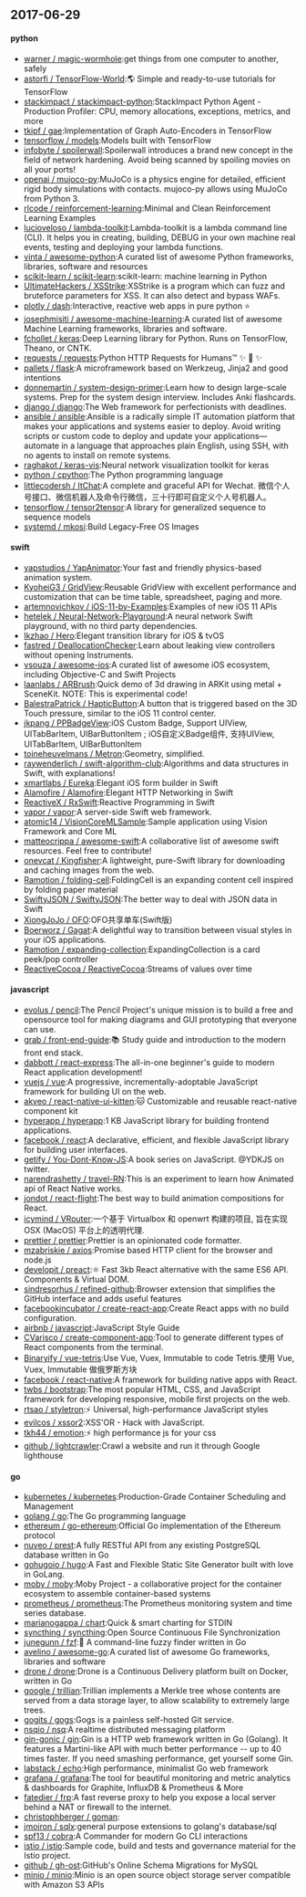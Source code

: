 ## 2017-06-29

#### python
* [warner / magic-wormhole](https://github.com/warner/magic-wormhole):get things from one computer to another, safely
* [astorfi / TensorFlow-World](https://github.com/astorfi/TensorFlow-World):🌎 Simple and ready-to-use tutorials for TensorFlow
* [stackimpact / stackimpact-python](https://github.com/stackimpact/stackimpact-python):StackImpact Python Agent - Production Profiler: CPU, memory allocations, exceptions, metrics, and more
* [tkipf / gae](https://github.com/tkipf/gae):Implementation of Graph Auto-Encoders in TensorFlow
* [tensorflow / models](https://github.com/tensorflow/models):Models built with TensorFlow
* [infobyte / spoilerwall](https://github.com/infobyte/spoilerwall):Spoilerwall introduces a brand new concept in the field of network hardening. Avoid being scanned by spoiling movies on all your ports!
* [openai / mujoco-py](https://github.com/openai/mujoco-py):MuJoCo is a physics engine for detailed, efficient rigid body simulations with contacts. mujoco-py allows using MuJoCo from Python 3.
* [rlcode / reinforcement-learning](https://github.com/rlcode/reinforcement-learning):Minimal and Clean Reinforcement Learning Examples
* [lucioveloso / lambda-toolkit](https://github.com/lucioveloso/lambda-toolkit):Lambda-toolkit is a lambda command line (CLI). It helps you in creating, building, DEBUG in your own machine real events, testing and deploying your lambda functions.
* [vinta / awesome-python](https://github.com/vinta/awesome-python):A curated list of awesome Python frameworks, libraries, software and resources
* [scikit-learn / scikit-learn](https://github.com/scikit-learn/scikit-learn):scikit-learn: machine learning in Python
* [UltimateHackers / XSStrike](https://github.com/UltimateHackers/XSStrike):XSStrike is a program which can fuzz and bruteforce parameters for XSS. It can also detect and bypass WAFs.
* [plotly / dash](https://github.com/plotly/dash):Interactive, reactive web apps in pure python ⭐️
* [josephmisiti / awesome-machine-learning](https://github.com/josephmisiti/awesome-machine-learning):A curated list of awesome Machine Learning frameworks, libraries and software.
* [fchollet / keras](https://github.com/fchollet/keras):Deep Learning library for Python. Runs on TensorFlow, Theano, or CNTK.
* [requests / requests](https://github.com/requests/requests):Python HTTP Requests for Humans™ ✨ 🍰 ✨
* [pallets / flask](https://github.com/pallets/flask):A microframework based on Werkzeug, Jinja2 and good intentions
* [donnemartin / system-design-primer](https://github.com/donnemartin/system-design-primer):Learn how to design large-scale systems. Prep for the system design interview. Includes Anki flashcards.
* [django / django](https://github.com/django/django):The Web framework for perfectionists with deadlines.
* [ansible / ansible](https://github.com/ansible/ansible):Ansible is a radically simple IT automation platform that makes your applications and systems easier to deploy. Avoid writing scripts or custom code to deploy and update your applications— automate in a language that approaches plain English, using SSH, with no agents to install on remote systems.
* [raghakot / keras-vis](https://github.com/raghakot/keras-vis):Neural network visualization toolkit for keras
* [python / cpython](https://github.com/python/cpython):The Python programming language
* [littlecodersh / ItChat](https://github.com/littlecodersh/ItChat):A complete and graceful API for Wechat. 微信个人号接口、微信机器人及命令行微信，三十行即可自定义个人号机器人。
* [tensorflow / tensor2tensor](https://github.com/tensorflow/tensor2tensor):A library for generalized sequence to sequence models
* [systemd / mkosi](https://github.com/systemd/mkosi):Build Legacy-Free OS Images

#### swift
* [yapstudios / YapAnimator](https://github.com/yapstudios/YapAnimator):Your fast and friendly physics-based animation system.
* [KyoheiG3 / GridView](https://github.com/KyoheiG3/GridView):Reusable GridView with excellent performance and customization that can be time table, spreadsheet, paging and more.
* [artemnovichkov / iOS-11-by-Examples](https://github.com/artemnovichkov/iOS-11-by-Examples):Examples of new iOS 11 APIs
* [hetelek / Neural-Network-Playground](https://github.com/hetelek/Neural-Network-Playground):A neural network Swift playground, with no third party dependencies.
* [lkzhao / Hero](https://github.com/lkzhao/Hero):Elegant transition library for iOS & tvOS
* [fastred / DeallocationChecker](https://github.com/fastred/DeallocationChecker):Learn about leaking view controllers without opening Instruments.
* [vsouza / awesome-ios](https://github.com/vsouza/awesome-ios):A curated list of awesome iOS ecosystem, including Objective-C and Swift Projects
* [laanlabs / ARBrush](https://github.com/laanlabs/ARBrush):Quick demo of 3d drawing in ARKit using metal + SceneKit. NOTE: This is experimental code!
* [BalestraPatrick / HapticButton](https://github.com/BalestraPatrick/HapticButton):A button that is triggered based on the 3D Touch pressure, similar to the iOS 11 control center.
* [jkpang / PPBadgeView](https://github.com/jkpang/PPBadgeView):iOS Custom Badge, Support UIView, UITabBarItem, UIBarButtonItem ; iOS自定义Badge组件, 支持UIView, UITabBarItem, UIBarButtonItem
* [toineheuvelmans / Metron](https://github.com/toineheuvelmans/Metron):Geometry, simplified.
* [raywenderlich / swift-algorithm-club](https://github.com/raywenderlich/swift-algorithm-club):Algorithms and data structures in Swift, with explanations!
* [xmartlabs / Eureka](https://github.com/xmartlabs/Eureka):Elegant iOS form builder in Swift
* [Alamofire / Alamofire](https://github.com/Alamofire/Alamofire):Elegant HTTP Networking in Swift
* [ReactiveX / RxSwift](https://github.com/ReactiveX/RxSwift):Reactive Programming in Swift
* [vapor / vapor](https://github.com/vapor/vapor):A server-side Swift web framework.
* [atomic14 / VisionCoreMLSample](https://github.com/atomic14/VisionCoreMLSample):Sample application using Vision Framework and Core ML
* [matteocrippa / awesome-swift](https://github.com/matteocrippa/awesome-swift):A collaborative list of awesome swift resources. Feel free to contribute!
* [onevcat / Kingfisher](https://github.com/onevcat/Kingfisher):A lightweight, pure-Swift library for downloading and caching images from the web.
* [Ramotion / folding-cell](https://github.com/Ramotion/folding-cell):FoldingCell is an expanding content cell inspired by folding paper material
* [SwiftyJSON / SwiftyJSON](https://github.com/SwiftyJSON/SwiftyJSON):The better way to deal with JSON data in Swift
* [XiongJoJo / OFO](https://github.com/XiongJoJo/OFO):OFO共享单车(Swift版)
* [Boerworz / Gagat](https://github.com/Boerworz/Gagat):A delightful way to transition between visual styles in your iOS applications.
* [Ramotion / expanding-collection](https://github.com/Ramotion/expanding-collection):ExpandingCollection is a card peek/pop controller
* [ReactiveCocoa / ReactiveCocoa](https://github.com/ReactiveCocoa/ReactiveCocoa):Streams of values over time

#### javascript
* [evolus / pencil](https://github.com/evolus/pencil):The Pencil Project's unique mission is to build a free and opensource tool for making diagrams and GUI prototyping that everyone can use.
* [grab / front-end-guide](https://github.com/grab/front-end-guide):📚 Study guide and introduction to the modern front end stack.
* [dabbott / react-express](https://github.com/dabbott/react-express):The all-in-one beginner's guide to modern React application development!
* [vuejs / vue](https://github.com/vuejs/vue):A progressive, incrementally-adoptable JavaScript framework for building UI on the web.
* [akveo / react-native-ui-kitten](https://github.com/akveo/react-native-ui-kitten):🐱 Customizable and reusable react-native component kit
* [hyperapp / hyperapp](https://github.com/hyperapp/hyperapp):1 KB JavaScript library for building frontend applications.
* [facebook / react](https://github.com/facebook/react):A declarative, efficient, and flexible JavaScript library for building user interfaces.
* [getify / You-Dont-Know-JS](https://github.com/getify/You-Dont-Know-JS):A book series on JavaScript. @YDKJS on twitter.
* [narendrashetty / travel-RN](https://github.com/narendrashetty/travel-RN):This is an experiment to learn how Animated api of React Native works.
* [jondot / react-flight](https://github.com/jondot/react-flight):The best way to build animation compositions for React.
* [icymind / VRouter](https://github.com/icymind/VRouter):一个基于 Virtualbox 和 openwrt 构建的项目, 旨在实现 OSX (MacOS) 平台上的透明代理.
* [prettier / prettier](https://github.com/prettier/prettier):Prettier is an opinionated code formatter.
* [mzabriskie / axios](https://github.com/mzabriskie/axios):Promise based HTTP client for the browser and node.js
* [developit / preact](https://github.com/developit/preact):⚛️ Fast 3kb React alternative with the same ES6 API. Components & Virtual DOM.
* [sindresorhus / refined-github](https://github.com/sindresorhus/refined-github):Browser extension that simplifies the GitHub interface and adds useful features
* [facebookincubator / create-react-app](https://github.com/facebookincubator/create-react-app):Create React apps with no build configuration.
* [airbnb / javascript](https://github.com/airbnb/javascript):JavaScript Style Guide
* [CVarisco / create-component-app](https://github.com/CVarisco/create-component-app):Tool to generate different types of React components from the terminal.
* [Binaryify / vue-tetris](https://github.com/Binaryify/vue-tetris):Use Vue, Vuex, Immutable to code Tetris.使用 Vue, Vuex, Immutable 做俄罗斯方块
* [facebook / react-native](https://github.com/facebook/react-native):A framework for building native apps with React.
* [twbs / bootstrap](https://github.com/twbs/bootstrap):The most popular HTML, CSS, and JavaScript framework for developing responsive, mobile first projects on the web.
* [rtsao / styletron](https://github.com/rtsao/styletron):⚡️ Universal, high-performance JavaScript styles
* [evilcos / xssor2](https://github.com/evilcos/xssor2):XSS'OR - Hack with JavaScript.
* [tkh44 / emotion](https://github.com/tkh44/emotion):⚡️ high performance js for your css
* [github / lightcrawler](https://github.com/github/lightcrawler):Crawl a website and run it through Google lighthouse

#### go
* [kubernetes / kubernetes](https://github.com/kubernetes/kubernetes):Production-Grade Container Scheduling and Management
* [golang / go](https://github.com/golang/go):The Go programming language
* [ethereum / go-ethereum](https://github.com/ethereum/go-ethereum):Official Go implementation of the Ethereum protocol
* [nuveo / prest](https://github.com/nuveo/prest):A fully RESTful API from any existing PostgreSQL database written in Go
* [gohugoio / hugo](https://github.com/gohugoio/hugo):A Fast and Flexible Static Site Generator built with love in GoLang.
* [moby / moby](https://github.com/moby/moby):Moby Project - a collaborative project for the container ecosystem to assemble container-based systems
* [prometheus / prometheus](https://github.com/prometheus/prometheus):The Prometheus monitoring system and time series database.
* [marianogappa / chart](https://github.com/marianogappa/chart):Quick & smart charting for STDIN
* [syncthing / syncthing](https://github.com/syncthing/syncthing):Open Source Continuous File Synchronization
* [junegunn / fzf](https://github.com/junegunn/fzf):🌸 A command-line fuzzy finder written in Go
* [avelino / awesome-go](https://github.com/avelino/awesome-go):A curated list of awesome Go frameworks, libraries and software
* [drone / drone](https://github.com/drone/drone):Drone is a Continuous Delivery platform built on Docker, written in Go
* [google / trillian](https://github.com/google/trillian):Trillian implements a Merkle tree whose contents are served from a data storage layer, to allow scalability to extremely large trees.
* [gogits / gogs](https://github.com/gogits/gogs):Gogs is a painless self-hosted Git service.
* [nsqio / nsq](https://github.com/nsqio/nsq):A realtime distributed messaging platform
* [gin-gonic / gin](https://github.com/gin-gonic/gin):Gin is a HTTP web framework written in Go (Golang). It features a Martini-like API with much better performance -- up to 40 times faster. If you need smashing performance, get yourself some Gin.
* [labstack / echo](https://github.com/labstack/echo):High performance, minimalist Go web framework
* [grafana / grafana](https://github.com/grafana/grafana):The tool for beautiful monitoring and metric analytics & dashboards for Graphite, InfluxDB & Prometheus & More
* [fatedier / frp](https://github.com/fatedier/frp):A fast reverse proxy to help you expose a local server behind a NAT or firewall to the internet.
* [christophberger / goman](https://github.com/christophberger/goman):
* [jmoiron / sqlx](https://github.com/jmoiron/sqlx):general purpose extensions to golang's database/sql
* [spf13 / cobra](https://github.com/spf13/cobra):A Commander for modern Go CLI interactions
* [istio / istio](https://github.com/istio/istio):Sample code, build and tests and governance material for the Istio project.
* [github / gh-ost](https://github.com/github/gh-ost):GitHub's Online Schema Migrations for MySQL
* [minio / minio](https://github.com/minio/minio):Minio is an open source object storage server compatible with Amazon S3 APIs
